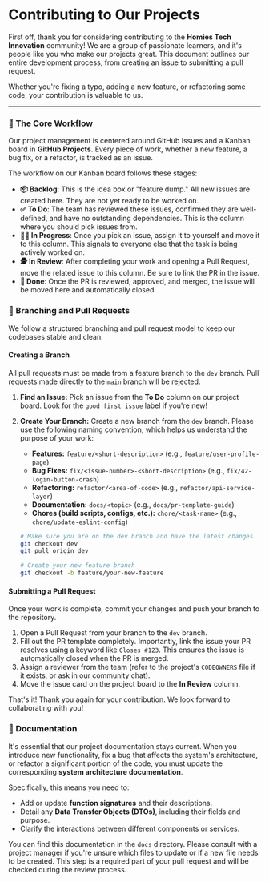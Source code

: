 # Contributing to Our Projects

First off, thank you for considering contributing to the **Homies Tech Innovation** community\! We are a group of passionate learners, and it's people like you who make our projects great. This document outlines our entire development process, from creating an issue to submitting a pull request.

Whether you're fixing a typo, adding a new feature, or refactoring some code, your contribution is valuable to us.

---

### 🚀 The Core Workflow

Our project management is centered around GitHub Issues and a Kanban board in **GitHub Projects**. Every piece of work, whether a new feature, a bug fix, or a refactor, is tracked as an issue.

The workflow on our Kanban board follows these stages:

- **📦 Backlog**: This is the idea box or "feature dump." All new issues are created here. They are not yet ready to be worked on.
- **✅ To Do**: The team has reviewed these issues, confirmed they are well-defined, and have no outstanding dependencies. This is the column where you should pick issues from.
- **🧑‍💻 In Progress**: Once you pick an issue, assign it to yourself and move it to this column. This signals to everyone else that the task is being actively worked on.
- **🕵️ In Review**: After completing your work and opening a Pull Request, move the related issue to this column. Be sure to link the PR in the issue.
- **🎉 Done**: Once the PR is reviewed, approved, and merged, the issue will be moved here and automatically closed.

### 🌿 Branching and Pull Requests

We follow a structured branching and pull request model to keep our codebases stable and clean.

#### Creating a Branch

All pull requests must be made from a feature branch to the `dev` branch. Pull requests made directly to the `main` branch will be rejected.

1.  **Find an Issue:** Pick an issue from the **To Do** column on our project board. Look for the `good first issue` label if you're new\!

2.  **Create Your Branch:** Create a new branch from the `dev` branch. Please use the following naming convention, which helps us understand the purpose of your work:

    - **Features:** `feature/<short-description>` (e.g., `feature/user-profile-page`)
    - **Bug Fixes:** `fix/<issue-number>-<short-description>` (e.g., `fix/42-login-button-crash`)
    - **Refactoring:** `refactor/<area-of-code>` (e.g., `refactor/api-service-layer`)
    - **Documentation:** `docs/<topic>` (e.g., `docs/pr-template-guide`)
    - **Chores (build scripts, configs, etc.):** `chore/<task-name>` (e.g., `chore/update-eslint-config`)

    <!-- end list -->

    ```bash
    # Make sure you are on the dev branch and have the latest changes
    git checkout dev
    git pull origin dev

    # Create your new feature branch
    git checkout -b feature/your-new-feature
    ```

#### Submitting a Pull Request

Once your work is complete, commit your changes and push your branch to the repository.

1.  Open a Pull Request from your branch to the `dev` branch.
2.  Fill out the PR template completely. Importantly, link the issue your PR resolves using a keyword like `Closes #123`. This ensures the issue is automatically closed when the PR is merged.
3.  Assign a reviewer from the team (refer to the project's `CODEOWNERS` file if it exists, or ask in our community chat).
4.  Move the issue card on the project board to the **In Review** column.

That's it\! Thank you again for your contribution. We look forward to collaborating with you\!

### 📝 Documentation

It's essential that our project documentation stays current. When you introduce new functionality, fix a bug that affects the system's architecture, or refactor a significant portion of the code, you must update the corresponding **system architecture documentation**.

Specifically, this means you need to:

-   Add or update **function signatures** and their descriptions.
-   Detail any **Data Transfer Objects (DTOs)**, including their fields and purpose.
-   Clarify the interactions between different components or services.

You can find this documentation in the `docs` directory. Please consult with a project manager if you're unsure which files to update or if a new file needs to be created. This step is a required part of your pull request and will be checked during the review process.
